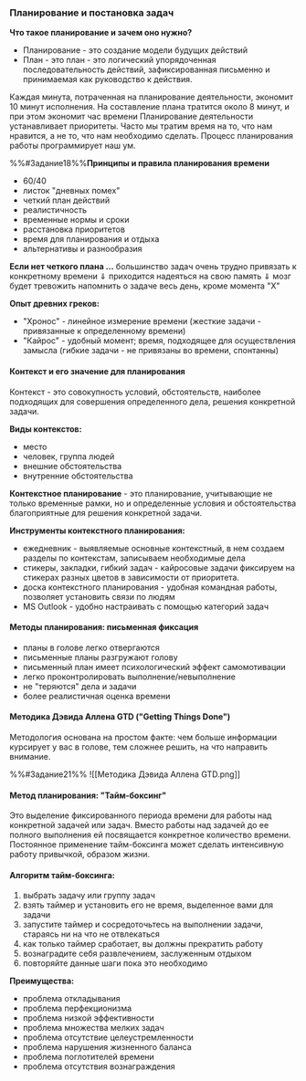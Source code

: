 ### Планирование и постановка задач

**Что такое планирование и зачем оно нужно?**

- Планирование - это создание модели будущих действий
- План - это план - это логический упорядоченная последовательность действий, зафиксированная письменно и принимаемая как руководство к действия.

Каждая минута, потраченная на планирование деятельности, экономит 10 минут исполнения.
На составление плана тратится около 8 минут, и при этом экономит час времени
Планирование деятельности устанавливает приоритеты. Часто мы тратим время на то, что нам нравится, а не то, что нам необходимо сделать.
Процесс планирования работы программирует наш ум.

%%#Задание18%%**Принципы и правила планирования времени**
- 60/40
- листок "дневных помех"
- четкий план действий
- реалистичность
- временные нормы и сроки
- расстановка приоритетов
- время для планирования и отдыха
- альтернативы и разнообразия 

**Если нет четкого плана ...**
большинство задач очень трудно привязать к конкретному времени
⇓
приходится надеяться на свою память
⇓
мозг будет тревожить напомнить о задаче весь день, кроме момента "X"

**Опыт древних греков:**
- "Хронос" - линейное измерение времени (жесткие задачи - привязанные к определенному времени)
- "Кайрос" - удобный момент; время, подходящее для осуществления замысла (гибкие задачи - не привязаны во времени, спонтанны)

#### Контекст и его значение для планирования 

Контекст - это совокупность условий, обстоятельств, наиболее подходящих для совершения определенного дела, решения конкретной задачи.

**Виды контекстов:**
- место
- человек, группа людей
- внешние обстоятельства
- внутренние обстоятельства 

**Контекстное планирование** - это планирование, учитывающие не только временные рамки, но и определенные условия и обстоятельства благоприятные для решения конкретной задачи.

**Инструменты контекстного планирования:**
- ежедневник - выявляемые основные контекстный, в нем создаем разделы по контекстам, записываем необходимые дела
- стикеры, закладки, гибкий задач - кайросовые задачи фиксируем на стикерах разных цветов в зависимости от приоритета.
- доска контекстного планирования - удобная командная работы, позволяет установить связи по людям
- MS Outlook - удобно настраивать с помощью категорий задач

#### Методы планирования: письменная фиксация
- планы в голове легко отвергаются 
- письменные планы разгружают голову
- письменный план имеет психологический эффект самомотивации
- легко проконтролировать выполнение/невыполнение 
- не "теряются" дела и задачи
- более реалистичная оценка времени

#### Методика Дэвида Аллена GTD ("Getting Things Done")

Методология основана на простом факте: чем больше информации курсирует у вас в голове, тем сложнее решить, на что направить внимание.

%%#Задание21%%
![[Методика Дэвида Аллена GTD.png]]

#### Метод планирования: "Тайм-боксинг"

Это выделение фиксированного периода времени для работы над конкретной задачей или задач.
Вместо работы над задачей до ее полного выполнения ей посвящается конкретное количество времени.
Постоянное применение тайм-боксинга может сделать интенсивную работу привычкой, образом жизни.

#### Алгоритм тайм-боксинга:
1. выбрать задачу или группу задач
2. взять таймер и установить его не время, выделенное вами для задачи
3. запустите таймер и сосредоточьтесь на выполнении задачи, стараясь ни на что не отвлекаться
4. как только таймер сработает, вы должны прекратить работу
5. вознаградите себя развлечением, заслуженным отдыхом
6. повторяйте данные шаги пока это необходимо

 **Преимущества:**
   - проблема откладывания 
   - проблема перфекционизма
   - проблема низкой эффективности 
   - проблема множества мелких задач
   - проблема отсутствие целеустремленности
   - проблема нарушения жизненного баланса
   - проблема поглотителей времени
   - проблема отсутствия вознаграждения 